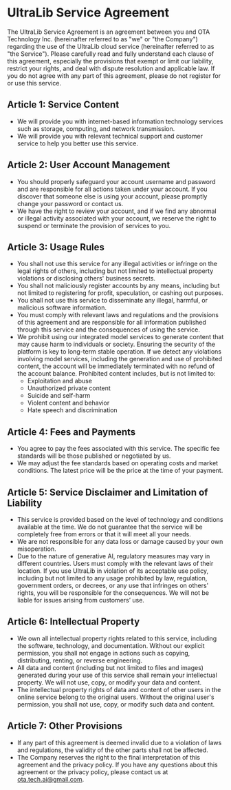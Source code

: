 # UltraLib Service Agreement

The UltraLib Service Agreement is an agreement between you and OTA Technology Inc. (hereinafter referred to as "we" or "the Company") regarding the use of the UltraLib cloud service (hereinafter referred to as "the Service"). Please carefully read and fully understand each clause of this agreement, especially the provisions that exempt or limit our liability, restrict your rights, and deal with dispute resolution and applicable law. If you do not agree with any part of this agreement, please do not register for or use this service.

## Article 1: Service Content

- We will provide you with internet-based information technology services such as storage, computing, and network transmission.
- We will provide you with relevant technical support and customer service to help you better use this service.

## Article 2: User Account Management

- You should properly safeguard your account username and password and are responsible for all actions taken under your account. If you discover that someone else is using your account, please promptly change your password or contact us.
- We have the right to review your account, and if we find any abnormal or illegal activity associated with your account, we reserve the right to suspend or terminate the provision of services to you.

## Article 3: Usage Rules

- You shall not use this service for any illegal activities or infringe on the legal rights of others, including but not limited to intellectual property violations or disclosing others' business secrets.
- You shall not maliciously register accounts by any means, including but not limited to registering for profit, speculation, or cashing out purposes.
- You shall not use this service to disseminate any illegal, harmful, or malicious software information.
- You must comply with relevant laws and regulations and the provisions of this agreement and are responsible for all information published through this service and the consequences of using the service.
- We prohibit using our integrated model services to generate content that may cause harm to individuals or society. Ensuring the security of the platform is key to long-term stable operation. If we detect any violations involving model services, including the generation and use of prohibited content, the account will be immediately terminated with no refund of the account balance. Prohibited content includes, but is not limited to:
  - Exploitation and abuse
  - Unauthorized private content
  - Suicide and self-harm
  - Violent content and behavior
  - Hate speech and discrimination

## Article 4: Fees and Payments

- You agree to pay the fees associated with this service. The specific fee standards will be those published or negotiated by us.
- We may adjust the fee standards based on operating costs and market conditions. The latest price will be the price at the time of your payment.

## Article 5: Service Disclaimer and Limitation of Liability

- This service is provided based on the level of technology and conditions available at the time. We do not guarantee that the service will be completely free from errors or that it will meet all your needs.
- We are not responsible for any data loss or damage caused by your own misoperation.
- Due to the nature of generative AI, regulatory measures may vary in different countries. Users must comply with the relevant laws of their location. If you use UltraLib in violation of its acceptable use policy, including but not limited to any usage prohibited by law, regulation, government orders, or decrees, or any use that infringes on others' rights, you will be responsible for the consequences. We will not be liable for issues arising from customers’ use.

## Article 6: Intellectual Property

- We own all intellectual property rights related to this service, including the software, technology, and documentation. Without our explicit permission, you shall not engage in actions such as copying, distributing, renting, or reverse engineering.
- All data and content (including but not limited to files and images) generated during your use of this service shall remain your intellectual property. We will not use, copy, or modify your data and content.
- The intellectual property rights of data and content of other users in the online service belong to the original users. Without the original user's permission, you shall not use, copy, or modify such data and content.

## Article 7: Other Provisions

- If any part of this agreement is deemed invalid due to a violation of laws and regulations, the validity of the other parts shall not be affected.
- The Company reserves the right to the final interpretation of this agreement and the privacy policy. If you have any questions about this agreement or the privacy policy, please contact us at ota.tech.ai@gmail.com.
